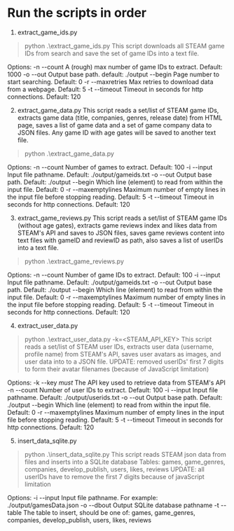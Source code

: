 # Run the scripts in order

1. extract_game_ids.py
> python .\extract_game_ids.py <options>
This script downloads all STEAM game IDs from search and save the set of game IDs into a text file.

Options:
-n --count       A (rough) max number of game IDs to extract. Default: 1000
-o --out         Output base path. default: ./output
--begin          Page number to start searching. Default: 0
-r --maxretries  Max retries to download data from a webpage. Default: 5
-t --timeout     Timeout in seconds for http connections. Default: 120


2. extract_game_data.py
This script reads a set/list of STEAM game IDs, extracts game data (title, companies, genres, release date) from HTML page, saves a list of game data and a set of game company data to JSON files. Any game ID with age gates will be saved to another text file.
> python .\extract_game_data.py <options>

Options:
-n --count          Number of games to extract. Default: 100
-i --input          Input file pathname. Default: ./output/gameids.txt
-o --out            Output base path. Default: ./output
--begin             Which line (element) to read from within the input file. Default: 0
-r --maxemptylines  Maximum number of empty lines in the input file before stopping reading. Default: 5
-t --timeout        Timeout in seconds for http connections. Default: 120


3. extract_game_reviews.py
This script reads a set/list of STEAM game IDs (without age gates), extracts game reviews index and likes data from STEAM's API and saves to JSON files, saves game reviews content into text files with gameID and reviewID as path, also saves a list of userIDs into a text file.
> python .\extract_game_reviews.py <options>

Options:
-n --count          Number of game IDs to extract. Default: 100
-i --input          Input file pathname. Default: ./output/gameids.txt
-o --out            Output base path. Default: ./output
--begin             Which line (element) to read from within the input file. Default: 0
-r --maxemptylines  Maximum number of empty lines in the input file before stopping reading. Default: 5
-t --timeout        Timeout in seconds for http connections. Default: 120


4. extract_user_data.py
> python .\extract_user_data.py -k=<STEAM_API_KEY> <options>
This script reads a set/list of STEAM user IDs, extracts user data (username, profile name) from STEAM's API, saves user avatars as images, and user data into to a JSON file.
UPDATE: removed userIDs' first 7 digits to form their avatar filenames (because of JavaScript limitation)

Options:
-k --key            *must* The API key used to retrieve data from STEAM's API
-n --count          Number of user IDs to extract. Default: 100
-i --input          Input file pathname. Default: ./output/userids.txt
-o --out            Output base path. Default: ./output
--begin             Which line (element) to read from within the input file. Default: 0
-r --maxemptylines  Maximum number of empty lines in the input file before stopping reading. Default: 5
-t --timeout        Timeout in seconds for http connections. Default: 120


5. insert_data_sqlite.py
> python .\insert_data_sqlite.py <options>
This script reads STEAM json data from files and inserts into a SQLite database
Tables: games, game_genres, companies, develop_publish, users, likes, reviews
UPDATE: all userIDs have to remove the first 7 digits because of javaScript limitation

Options:
-i --input    Input file pathname. For example: ./output/gamesData.json
-o --dbout    Output SQLite database pathname
-t --table    The table to insert, should be one of: games, game_genres, companies, develop_publish, users, likes, reviews
